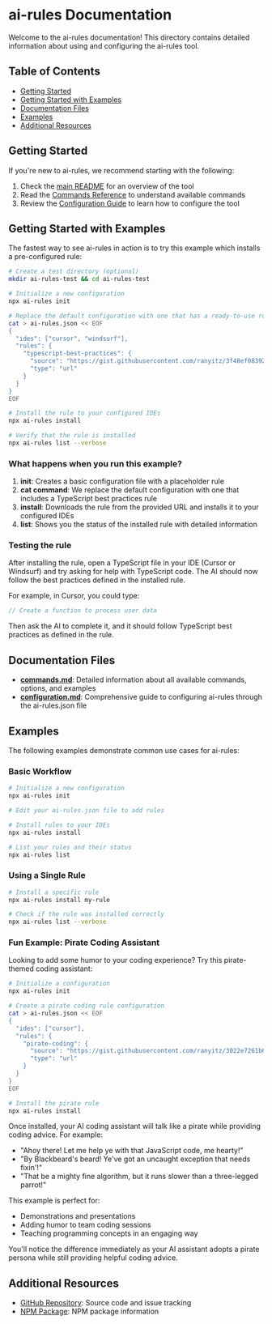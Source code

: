 # ai-rules Documentation

Welcome to the ai-rules documentation! This directory contains detailed information about using and configuring the ai-rules tool.

## Table of Contents

- [Getting Started](#getting-started)
- [Getting Started with Examples](#getting-started-with-examples)
- [Documentation Files](#documentation-files)
- [Examples](#examples)
- [Additional Resources](#additional-resources)

## Getting Started

If you're new to ai-rules, we recommend starting with the following:

1. Check the [main README](../README.md) for an overview of the tool
2. Read the [Commands Reference](commands.md) to understand available commands
3. Review the [Configuration Guide](configuration.md) to learn how to configure the tool

## Getting Started with Examples

The fastest way to see ai-rules in action is to try this example which installs a pre-configured rule:

```bash
# Create a test directory (optional)
mkdir ai-rules-test && cd ai-rules-test

# Initialize a new configuration
npx ai-rules init

# Replace the default configuration with one that has a ready-to-use rule
cat > ai-rules.json << EOF
{
  "ides": ["cursor", "windsurf"],
  "rules": {
    "typescript-best-practices": {
      "source": "https://gist.githubusercontent.com/ranyitz/3f48ef083921fe81b7963b1f369ea70b/raw/a08d68545bd13c3abc92d6a3c8e9ed87c6ffbf6a/typescript-best-practices.mdc",
      "type": "url"
    }
  }
}
EOF

# Install the rule to your configured IDEs
npx ai-rules install

# Verify that the rule is installed
npx ai-rules list --verbose
```

### What happens when you run this example?

1. **init**: Creates a basic configuration file with a placeholder rule
2. **cat command**: We replace the default configuration with one that includes a TypeScript best practices rule
3. **install**: Downloads the rule from the provided URL and installs it to your configured IDEs
4. **list**: Shows you the status of the installed rule with detailed information

### Testing the rule

After installing the rule, open a TypeScript file in your IDE (Cursor or Windsurf) and try asking for help with TypeScript code. The AI should now follow the best practices defined in the installed rule.

For example, in Cursor, you could type:

```typescript
// Create a function to process user data
```

Then ask the AI to complete it, and it should follow TypeScript best practices as defined in the rule.

## Documentation Files

- [**commands.md**](commands.md): Detailed information about all available commands, options, and examples
- [**configuration.md**](configuration.md): Comprehensive guide to configuring ai-rules through the ai-rules.json file

## Examples

The following examples demonstrate common use cases for ai-rules:

### Basic Workflow

```bash
# Initialize a new configuration
npx ai-rules init

# Edit your ai-rules.json file to add rules

# Install rules to your IDEs
npx ai-rules install

# List your rules and their status
npx ai-rules list
```

### Using a Single Rule

```bash
# Install a specific rule
npx ai-rules install my-rule

# Check if the rule was installed correctly
npx ai-rules list --verbose
```

### Fun Example: Pirate Coding Assistant

Looking to add some humor to your coding experience? Try this pirate-themed coding assistant:

```bash
# Initialize a configuration
npx ai-rules init

# Create a pirate coding rule configuration
cat > ai-rules.json << EOF
{
  "ides": ["cursor"],
  "rules": {
    "pirate-coding": {
      "source": "https://gist.githubusercontent.com/ranyitz/3022e7261b62c4e4f2d20cfd73d75da8/raw/4bea8f74af8dc4bc8dcf6fd9df9f45d9fc3cabe7/pirate-coding.mdc",
      "type": "url"
    }
  }
}
EOF

# Install the pirate rule
npx ai-rules install
```

Once installed, your AI coding assistant will talk like a pirate while providing coding advice. For example:

- "Ahoy there! Let me help ye with that JavaScript code, me hearty!"
- "By Blackbeard's beard! Ye've got an uncaught exception that needs fixin'!"
- "That be a mighty fine algorithm, but it runs slower than a three-legged parrot!"

This example is perfect for:

- Demonstrations and presentations
- Adding humor to team coding sessions
- Teaching programming concepts in an engaging way

You'll notice the difference immediately as your AI assistant adopts a pirate persona while still providing helpful coding advice.

## Additional Resources

- [GitHub Repository](https://github.com/user/ai-rules): Source code and issue tracking
- [NPM Package](https://www.npmjs.com/package/ai-rules): NPM package information
